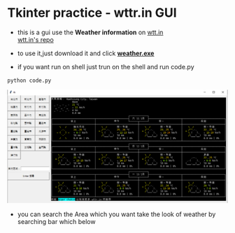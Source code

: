 # Tkinter practice - wttr.in GUI

- this is a gui use the **Weather information** on [wtt.in](http://wttr.in) <br>
  [wtt.in's repo](https://github.com/chubin/wttr.in)
  
- to use it,just download it and click [**weather.exe**](https://drive.google.com/file/d/1oDNLCIIRZXQmZ42EHexdjLEPeTcqj9Ba/view?usp=sharing)
- if you want run on shell
  just trun on the shell and run code.py

```shell
python code.py
```

![image](https://github.com/how8570/Tkinter-practice---wttr.in-GUI/blob/master/preview.png)

- you can search the Area which you want take the look of weather
  by searching bar which below
